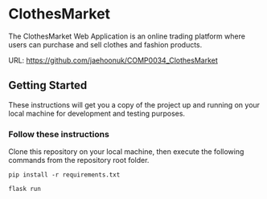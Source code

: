 # ClothesMarket

The ClothesMarket Web Application is an online trading platform where users can purchase and sell clothes and fashion products. 

URL: https://github.com/jaehoonuk/COMP0034_ClothesMarket

## Getting Started

These instructions will get you a copy of the project up and running on your local machine for development and testing purposes. 

### Follow these instructions

Clone this repository on your local machine, then execute the following commands from the repository root folder.

```
pip install -r requirements.txt
```

```
flask run
```

